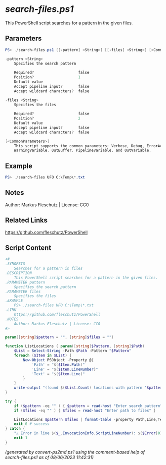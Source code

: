 *search-files.ps1*
================

This PowerShell script searches for a pattern in the given files.

Parameters
----------
```powershell
PS> ./search-files.ps1 [[-pattern] <String>] [[-files] <String>] [<CommonParameters>]

-pattern <String>
    Specifies the search pattern
    
    Required?                    false
    Position?                    1
    Default value                
    Accept pipeline input?       false
    Accept wildcard characters?  false

-files <String>
    Specifies the files
    
    Required?                    false
    Position?                    2
    Default value                
    Accept pipeline input?       false
    Accept wildcard characters?  false

[<CommonParameters>]
    This script supports the common parameters: Verbose, Debug, ErrorAction, ErrorVariable, WarningAction, 
    WarningVariable, OutBuffer, PipelineVariable, and OutVariable.
```

Example
-------
```powershell
PS> ./search-files UFO C:\Temp\*.txt

```

Notes
-----
Author: Markus Fleschutz | License: CC0

Related Links
-------------
https://github.com/fleschutz/PowerShell

Script Content
--------------
```powershell
<#
.SYNOPSIS
	Searches for a pattern in files
.DESCRIPTION
	This PowerShell script searches for a pattern in the given files.
.PARAMETER pattern
	Specifies the search pattern
.PARAMETER files
	Specifies the files
.EXAMPLE
	PS> ./search-files UFO C:\Temp\*.txt
.LINK
	https://github.com/fleschutz/PowerShell
.NOTES
	Author: Markus Fleschutz | License: CC0
#>

param([string]$pattern = "", [string]$files = "")

function ListLocations { param([string]$Pattern, [string]$Path)
	$List = Select-String -Path $Path -Pattern "$Pattern" 
	foreach ($Item in $List) {
		New-Object PSObject -Property @{
			'Path' = "$($Item.Path)"
			'Line' = "$($Item.LineNumber)"
			'Text' = "$($Item.Line)"
		}
	}
	write-output "(found $($List.Count) locations with pattern '$pattern')"
}

try {
	if ($pattern -eq "" ) { $pattern = read-host "Enter search pattern" }
	if ($files -eq "" ) { $files = read-host "Enter path to files" }

	ListLocations $pattern $files | format-table -property Path,Line,Text
	exit 0 # success
} catch {
	"⚠️ Error in line $($_.InvocationInfo.ScriptLineNumber): $($Error[0])"
	exit 1
}
```

*(generated by convert-ps2md.ps1 using the comment-based help of search-files.ps1 as of 08/06/2023 11:42:31)*
